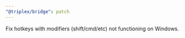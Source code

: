 ```yaml
---
"@triplex/bridge": patch
---
```


Fix hotkeys with modifiers (shift/cmd/etc) not functioning on Windows.
